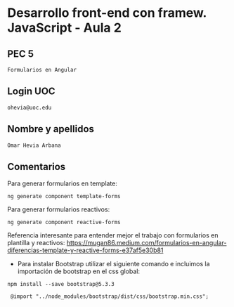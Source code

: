 # **Desarrollo front-end con framew. JavaScript - Aula 2**

## PEC 5

```text
Formularios en Angular
```

## Login UOC

```text
ohevia@uoc.edu
```

## Nombre y apellidos  

```text
Omar Hevia Arbana
```

## Comentarios

Para generar formularios en template:


```text
ng generate component template-forms
```

Para generar formularios reactivos:

```text
ng generate component reactive-forms
```

Referencia interesante para entender mejor el trabajo con formularios en plantilla y reactivos:
https://mugan86.medium.com/formularios-en-angular-diferencias-template-y-reactive-forms-e37af5e30b81

- Para instalar Bootstrap utilizar el siguiente comando e incluimos la importación de bootstrap en el css global:
  
```text
npm install --save bootstrap@5.3.3
```

```text
 @import "../node_modules/bootstrap/dist/css/bootstrap.min.css";
```
